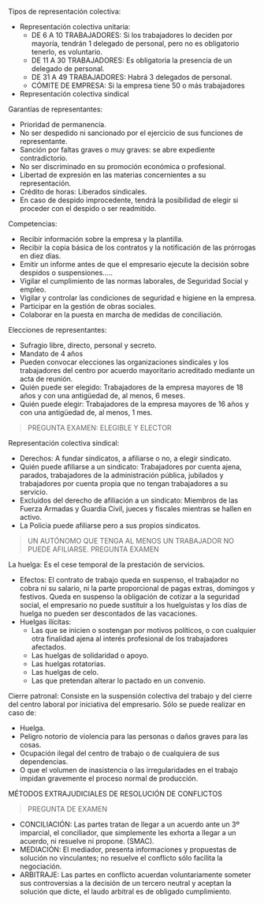 Tipos de representación colectiva:
- Representación colectiva unitaria:
	- DE 6 A 10 TRABAJADORES: Si los trabajadores lo deciden por mayoría, tendrán 1 delegado de personal, pero no es obligatorio tenerlo, es voluntario. 
	- DE 11 A 30 TRABAJADORES: Es obligatoria la presencia de un delegado de personal. 
	- DE 31 A 49 TRABAJADORES: Habrá 3 delegados de personal. 
	- CÓMITE DE EMPRESA: Si la empresa tiene 50 o más trabajadores
- Representación colectiva sindical

Garantías de representantes:
- Prioridad de permanencia.
- No ser despedido ni sancionado por el ejercicio de sus funciones de representante.
- Sanción por faltas graves o muy graves: se abre expediente contradictorio. 
- No ser discriminado en su promoción económica o profesional.
- Libertad de expresión en las materias concernientes a su representación.
- Crédito de horas: Liberados sindicales.
- En caso de despido improcedente, tendrá la posibilidad de elegir si proceder con el despido o ser readmitido.

Competencias:
- Recibir información sobre la empresa y la plantilla. 
- Recibir la copia básica de los contratos y la notificación de las prórrogas en diez días. 
- Emitir un informe antes de que el empresario ejecute la decisión sobre despidos o suspensiones….. 
- Vigilar el cumplimiento de las normas laborales, de Seguridad Social y empleo.
- Vigilar y controlar las condiciones de seguridad e higiene en la empresa.
- Participar en la gestión de obras sociales.
- Colaborar en la puesta en marcha de medidas de conciliación.

Elecciones de representantes: 
- Sufragio libre, directo, personal y secreto. 
- Mandato de 4 años 
- Pueden convocar elecciones las organizaciones sindicales y los trabajadores del centro por acuerdo mayoritario acreditado mediante un acta de reunión. 
- Quién puede ser elegido: Trabajadores de la empresa mayores de 18 años y con una antigüedad de, al menos, 6 meses. 
- Quién puede elegir: Trabajadores de la empresa mayores de 16 años y con una antigüedad de, al menos, 1 mes.
>PREGUNTA EXAMEN: ELEGIBLE Y ELECTOR

Representación colectiva sindical: 
- Derechos: A fundar sindicatos, a afiliarse o no, a elegir sindicato. 
- Quién puede afiliarse a un sindicato: Trabajadores por cuenta ajena, parados, trabajadores de la administración pública, jubilados y trabajadores por cuenta propia que no tengan trabajadores a su servicio. 
- Excluidos del derecho de afiliación a un sindicato: Miembros de las Fuerza Armadas y Guardia Civil, jueces y fiscales mientras se hallen en activo.
- La Policia puede afiliarse pero a sus propios sindicatos.
>UN AUTÓNOMO QUE TENGA AL MENOS UN TRABAJADOR NO PUEDE AFILIARSE.  PREGUNTA EXAMEN

La huelga: Es el cese temporal de la prestación de servicios.
- Efectos: El contrato de trabajo queda en suspenso, el trabajador no cobra ni su salario, ni la parte proporcional de pagas extras, domingos y festivos. Queda en suspenso la obligación de cotizar a la seguridad social, el empresario no puede sustituir a los huelguistas y los días de huelga no pueden ser descontados de las vacaciones.
- Huelgas ilícitas:
	- Las que se inicien o sostengan por motivos políticos, o con cualquier otra finalidad ajena al interés profesional de los trabajadores afectados.
	- Las huelgas de solidaridad o apoyo.
	- Las huelgas rotatorias.
	- Las huelgas de celo.
	- Las que pretendan alterar lo pactado en un convenio.

Cierre patronal: Consiste en la suspensión colectiva del trabajo y del cierre del centro laboral por iniciativa del empresario. Sólo se puede realizar en caso de:
- Huelga. 
- Peligro notorio de violencia para las personas o daños graves para las cosas.
- Ocupación ilegal del centro de trabajo o de cualquiera de sus dependencias.
- O que el volumen de inasistencia o las irregularidades en el trabajo impidan gravemente el proceso normal de producción.

MÉTODOS EXTRAJUDICIALES DE RESOLUCIÓN DE CONFLICTOS
>PREGUNTA DE EXAMEN
- CONCILIACIÓN: Las partes tratan de llegar a un acuerdo ante un 3º imparcial, el conciliador, que simplemente les exhorta a llegar a un acuerdo, ni resuelve ni propone. (SMAC).
- MEDIACIÓN: El mediador, presenta informaciones y propuestas de solución no vinculantes; no resuelve el conflicto sólo facilita la negociación.
- ARBITRAJE: Las partes en conflicto acuerdan voluntariamente someter sus controversias a la decisión de un tercero neutral y aceptan la solución que dicte, el laudo arbitral es de obligado cumplimiento.
